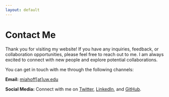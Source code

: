 ```yaml
---
layout: default
---
```


# Contact Me

Thank you for visiting my website! If you have any inquiries, feedback, or collaboration opportunities, please feel free to reach out to me. I am always excited to connect with new people and explore potential collaborations.

You can get in touch with me through the following channels:

**Email:** [miahoff[at]uw.edu](mailto:miahoff@uw.edu)


**Social Media:** Connect with me on [Twitter](https://twitter.com/miahoffmannd), [LinkedIn](https://linkedin.com/in/miahoffmannd), and [GitHub](https://github.com/miahoffmannd).
